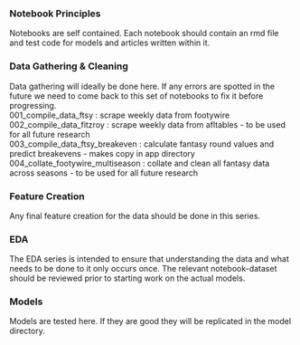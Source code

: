 ### Notebook Principles  
Notebooks are self contained.  Each notebook should contain an rmd file and test code for models and articles written within it.  


### Data Gathering & Cleaning   
Data gathering will ideally be done here.  If any errors are spotted in the future we need to come back to this set of notebooks to fix it before progressing.  
001_compile_data_ftsy : scrape weekly data from footywire  
002_compile_data_fitzroy : scrape weekly data from afltables - to be used for all future research   
003_compile_data_ftsy_breakeven : calculate fantasy round values and predict breakevens - makes copy in app directory   
004_collate_footywire_multiseason : collate and clean all fantasy data across seasons - to be used for all future research  
  
  
### Feature Creation  
Any final feature creation for the data should be done in this series.  


### EDA    
The EDA series is intended to ensure that understanding the data and what needs to be done to it only occurs once.  The relevant notebook-dataset should be reviewed prior to starting work on the actual models.  



### Models  
Models are tested here.  If they are good they will be replicated in the model directory.  


  
